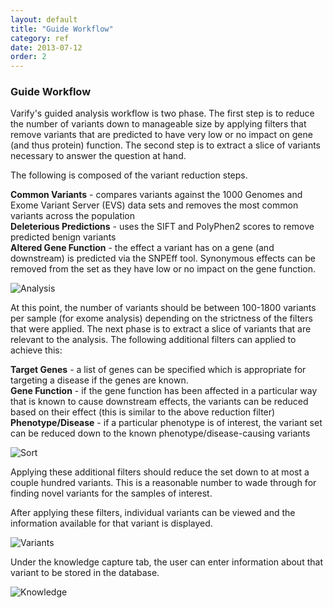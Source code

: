 ```yaml
---
layout: default
title: "Guide Workflow"
category: ref
date: 2013-07-12
order: 2
---
```


### Guide Workflow

Varify's guided analysis workflow is two phase. The first step is to reduce the number of variants 
down to manageable size by applying filters that remove variants that are predicted to have very 
low or no impact on gene (and thus protein) function. The second step is to extract a slice of 
variants necessary to answer the question at hand.

The following is composed of the variant reduction steps.

<b>Common Variants</b> - compares variants against the 1000 Genomes and Exome Variant Server (EVS) data 
sets and removes the most common variants across the population<br>
<b>Deleterious Predictions</b> - uses the SIFT and PolyPhen2 scores to remove predicted benign 
variants<br>
<b>Altered Gene Function</b> - the effect a variant has on a gene (and downstream) is predicted via 
the SNPEff tool. Synonymous effects can be removed from the set as they have low or no impact on the 
gene function.<br>

![Analysis](https://github.com/nmferraro5/nmferraro5.github.io/blob/master/_posts/analysis.jpg?raw=true)

At this point, the number of variants should be between 100-1800 variants per sample (for exome 
analysis) depending on the strictness of the filters that were applied. The next phase is to extract 
a slice of variants that are relevant to the analysis. The following additional filters can applied 
to achieve this:

<b>Target Genes</b> - a list of genes can be specified which is appropriate for targeting a disease 
if the genes are known.<br>
<b>Gene Function</b> - if the gene function has been affected in a particular way that is known to 
cause downstream effects, the variants can be reduced based on their effect (this is similar to the 
above reduction filter)<br>
<b>Phenotype/Disease</b> - if a particular phenotype is of interest, the variant set can be reduced 
down to the known phenotype/disease-causing variants<br>

![Sort](https://github.com/nmferraro5/nmferraro5.github.io/blob/master/_posts/sort.jpg?raw=true)

Applying these additional filters should reduce the set down to at most a couple hundred variants. 
This is a reasonable number to wade through for finding novel variants for the samples of interest.

After applying these filters, individual variants can be viewed and the information available for that variant is displayed.

![Variants](https://github.com/nmferraro5/nmferraro5.github.io/blob/master/_posts/variant_details.jpg?raw=true)

Under the knowledge capture tab, the user can enter information about that variant to be stored in the database.

![Knowledge](https://github.com/nmferraro5/nmferraro5.github.io/blob/master/_posts/knowledge_capture.jpg?raw=true)

